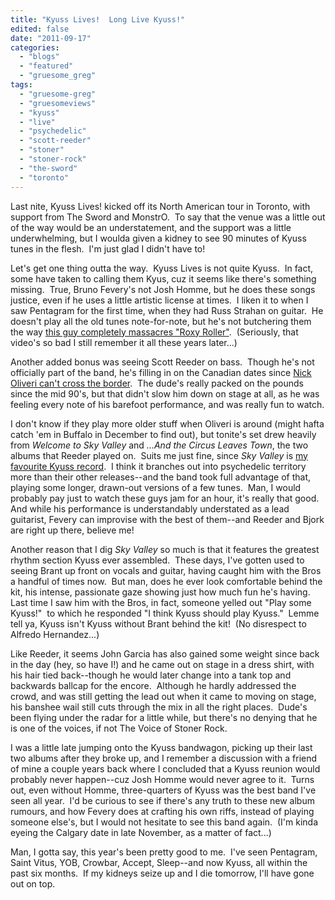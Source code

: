 ```yaml
---
title: "Kyuss Lives!  Long Live Kyuss!"
edited: false
date: "2011-09-17"
categories:
  - "blogs"
  - "featured"
  - "gruesome_greg"
tags:
  - "gruesome-greg"
  - "gruesomeviews"
  - "kyuss"
  - "live"
  - "psychedelic"
  - "scott-reeder"
  - "stoner"
  - "stoner-rock"
  - "the-sword"
  - "toronto"
---
```


Last nite, Kyuss Lives! kicked off its North American tour in Toronto, with support from The Sword and MonstrO.  To say that the venue was a little out of the way would be an understatement, and the support was a little underwhelming, but I woulda given a kidney to see 90 minutes of Kyuss tunes in the flesh.  I'm just glad I didn't have to!

Let's get one thing outta the way.  Kyuss Lives is not quite Kyuss.  In fact, some have taken to calling them Kyus, cuz it seems like there's something missing.  True, Bruno Fevery's not Josh Homme, but he does these songs justice, even if he uses a little artistic license at times.  I liken it to when I saw Pentagram for the first time, when they had Russ Strahan on guitar.  He doesn't play all the old tunes note-for-note, but he's not butchering them the way [this guy completely massacres "Roxy Roller"](http://www.youtube.com/watch?v=pm7x6OfUm7k).  (Seriously, that video's so bad I still remember it all these years later...)

Another added bonus was seeing Scott Reeder on bass.  Though he's not officially part of the band, he's filling in on the Canadian dates since [Nick Oliveri can't cross the border](http://www.brooklynvegan.com/archives/2011/07/nick_oliveri_ar.html).  The dude's really packed on the pounds since the mid 90's, but that didn't slow him down on stage at all, as he was feeling every note of his barefoot performance, and was really fun to watch.

I don't know if they play more older stuff when Oliveri is around (might hafta catch 'em in Buffalo in December to find out), but tonite's set drew heavily from _Welcome to Sky Valley_ and _...And the Circus Leaves Town_, the two albums that Reeder played on.  Suits me just fine, since _Sky Valley_ is [my favourite Kyuss record](http://gruesomeviews.com/2011/09/14/kyuss-revisited-welcome-to-sky-valley-elektra-1994/).  I think it branches out into psychedelic territory more than their other releases--and the band took full advantage of that, playing some longer, drawn-out versions of a few tunes.  Man, I would probably pay just to watch these guys jam for an hour, it's really that good.  And while his performance is understandably understated as a lead guitarist, Fevery can improvise with the best of them--and Reeder and Bjork are right up there, believe me!

Another reason that I dig _Sky Valley_ so much is that it features the greatest rhythm section Kyuss ever assembled.  These days, I've gotten used to seeing Brant up front on vocals and guitar, having caught him with the Bros a handful of times now.  But man, does he ever look comfortable behind the kit, his intense, passionate gaze showing just how much fun he's having.  Last time I saw him with the Bros, in fact, someone yelled out "Play some Kyuss!"  to which he responded "I think Kyuss should play Kyuss."  Lemme tell ya, Kyuss isn't Kyuss without Brant behind the kit!  (No disrespect to Alfredo Hernandez...)

Like Reeder, it seems John Garcia has also gained some weight since back in the day (hey, so have I!) and he came out on stage in a dress shirt, with his hair tied back--though he would later change into a tank top and backwards ballcap for the encore.  Although he hardly addressed the crowd, and was still getting the lead out when it came to moving on stage, his banshee wail still cuts through the mix in all the right places.  Dude's been flying under the radar for a little while, but there's no denying that he is one of the voices, if not The Voice of Stoner Rock.

I was a little late jumping onto the Kyuss bandwagon, picking up their last two albums after they broke up, and I remember a discussion with a friend of mine a couple years back where I concluded that a Kyuss reunion would probably never happen--cuz Josh Homme would never agree to it.  Turns out, even without Homme, three-quarters of Kyuss was the best band I've seen all year.  I'd be curious to see if there's any truth to these new album rumours, and how Fevery does at crafting his own riffs, instead of playing someone else's, but I would not hesitate to see this band again.  (I'm kinda eyeing the Calgary date in late November, as a matter of fact...)

Man, I gotta say, this year's been pretty good to me.  I've seen Pentagram, Saint Vitus, YOB, Crowbar, Accept, Sleep--and now Kyuss, all within the past six months.  If my kidneys seize up and I die tomorrow, I'll have gone out on top.
